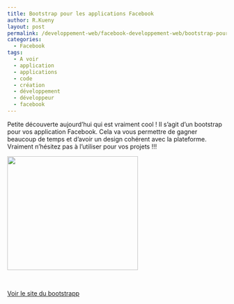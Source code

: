 ```yaml
---
title: Bootstrap pour les applications Facebook
author: R.Kueny
layout: post
permalink: /developpement-web/facebook-developpement-web/bootstrap-pour-les-applications-facebook
categories:
  - Facebook
tags:
  - A voir
  - application
  - applications
  - code
  - création
  - développement
  - développeur
  - facebook
---
```

Petite découverte aujourd&rsquo;hui qui est vraiment cool ! Il s&rsquo;agit d&rsquo;un bootstrap pour vos application Facebook. Cela va vous permettre de gagner beaucoup de temps et d&rsquo;avoir un design cohérent avec la plateforme. Vraiment n&rsquo;hésitez pas à l&rsquo;utiliser pour vos projets !!!

<a href="http://rkueny.fr/wp-content/uploads/2012/01/Capture-d’écran-2012-01-10-à-19.12.06.png" rel="lightbox[1414]"><img class="aligncenter size-medium wp-image-1415" title="Fbootstrapp" src="http://rkueny.fr/wp-content/uploads/2012/01/Capture-d’écran-2012-01-10-à-19.12.06-300x261.png" alt="" width="300" height="261" /></a>

&nbsp;

<a title="Facebook application bootstrapp" href="http://ckrack.github.com/fbootstrapp/#" target="_blank">Voir le site du bootstrapp</a>